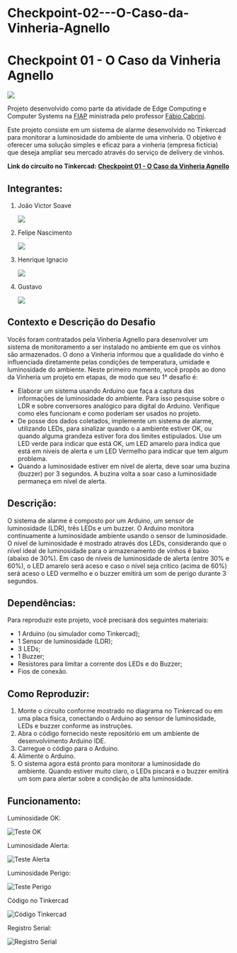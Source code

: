 # Checkpoint-02---O-Caso-da-Vinheria-Agnello
<h1>Checkpoint 01 - O Caso da Vinheria Agnello</h1>
<img src="img/circuitoCompleto.png">
<p>Projeto desenvolvido como parte da atividade de Edge Computing e Computer Systems na <a href="">FIAP</a> ministrada pelo professor <a href="https://www.linkedin.com/in/fabio-cabrini?miniProfileUrn=urn%3Ali%3Afs_miniProfile%3AACoAAA4IttQBKDdr5cvPzUTzpVSkZFkQM-qKngk&lipi=urn%3Ali%3Apage%3Ad_flagship3_search_srp_all%3B3UXPOnpXR6qTOU9g%2FnseBQ%3D%3D" target="_blank">Fábio Cabrini</a>.</p>
<p>Este projeto consiste em um sistema de alarme desenvolvido no Tinkercad para monitorar a luminosidade do ambiente de uma vinheria. O objetivo é oferecer uma solução simples e eficaz para a vinheria (empresa fictícia) que deseja ampliar seu mercado através do serviço de delivery de vinhos.</p>
<strong>Link do circuíto no Tinkercad: <a href="https://wokwi.com/projects/396235203544314881">Checkpoint 01 - O Caso da Vinheria Agnello</a></strong>

<h2>Integrantes: </h2>
<ol>
  <li>
    <p>João Victor Soave</p>
    <a href="https://github.com/siigAprendiz"><img src="https://img.shields.io/badge/GitHub-100000?style=for-the-badge&logo=github&logoColor=white"></a>
  </li>
  <li>
    <p>Felipe Nascimento</p>
    <a href="https://github.com/felipe3103"><img src="https://img.shields.io/badge/GitHub-100000?style=for-the-badge&logo=github&logoColor=white"></a>
  </li>
    <li>
    <p>Henrique Ignacio</p>
    <a href="https://github.com/henriqueignacio"><img src="https://img.shields.io/badge/GitHub-100000?style=for-the-badge&logo=github&logoColor=white"></a>
  </li>
    <li>
    <p>Gustavo</p>
    <a><img src="https://img.shields.io/badge/GitHub-100000?style=for-the-badge&logo=github&logoColor=white"></a>
  </li>
</ol>

<h2>Contexto e Descrição do Desafio</h2>
<p>Vocês foram contratados pela Vinheria Agnello para desenvolver um sistema de monitoramento a ser instalado 
no ambiente em que os vinhos são armazenados. O dono a Vinheria informou que a qualidade do vinho é 
influenciada diretamente pelas condições de temperatura, umidade e luminosidade do ambiente. Neste 
primeiro momento, você propôs ao dono da Vinheria um projeto em etapas, de modo que seu 1° desafio é:</p>
<ul>
  <li>Elaborar um sistema usando Arduino que faça a captura das informações de luminosidade do ambiente. Para 
isso pesquise sobre o LDR e sobre conversores analógico para digital do Arduino. Verifique como eles 
funcionam e como poderiam ser usados no projeto.</li>
  <li>De posse dos dados coletados, implemente um sistema de alarme, utilizando LEDs, para sinalizar quando o a 
ambiente estiver OK, ou quando alguma grandeza estiver fora dos limites estipulados. Use um LED verde 
para indicar que está OK, um LED amarelo para indica que está em níveis de alerta e um LED Vermelho para 
indicar que tem algum problema.</li>
  <li>Quando a luminosidade estiver em nível de alerta, deve soar uma buzina (buzzer) por 3 segundos. A buzina 
volta a soar caso a luminosidade permaneça em nível de alerta.</li>
</ul>

<h2>Descrição: </h2>
<p>O sistema de alarme é composto por um Arduino, um sensor de luminosidade (LDR), três LEDs e um buzzer. O Arduino monitora continuamente a luminosidade ambiente usando o sensor de luminosidade. O nível de luminosidade é mostrado através dos LEDs, considerando que o nível ideal de luminosidade para o armazenamento de vinhos é baixo (abaixo de 30%). Em caso de níveis de luminosidade de alerta (entre 30% e 60%), o LED amarelo será aceso e caso o nível seja crítico (acima de 60%) será aceso o LED vermelho e o buzzer emitirá um som de perigo durante 3 segundos.</p>

<h2>Dependências: </h2>
<p>Para reproduzir este projeto, você precisará dos seguintes materiais: </p>
<ul>
  <li>1 Arduino (ou simulador como Tinkercad);</li>
  <li>1 Sensor de luminosidade (LDR);</li>
  <li>3 LEDs;</li>
  <li>1 Buzzer;</li>
  <li>Resistores para limitar a corrente dos LEDs e do Buzzer;</li>
  <li>Fios de conexão.</li>
</ul>

<h2>Como Reproduzir: </h2>
<ol>
  <li>Monte o circuito conforme mostrado no diagrama no Tinkercad ou em uma placa física, conectando o Arduino ao sensor de luminosidade, LEDs e buzzer conforme as instruções.</li>
  <li>Abra o código fornecido neste repositório em um ambiente de desenvolvimento Arduino IDE.</li>
  <li>Carregue o código para o Arduino.</li>
  <li>Alimente o Arduino.</li>
  <li>O sistema agora está pronto para monitorar a luminosidade do ambiente. Quando estiver muito claro, o LEDs piscará e o buzzer emitirá um som para alertar sobre a condição de alta luminosidade.</li>
</ol>

<h2>Funcionamento: </h2>
<p>Luminosidade OK: </p>
<img src="img/testeOk.png" alt="Teste OK">
<p>Luminosidade Alerta: </p>
<img src="img/testeAlerta.png" alt="Teste Alerta">
<p>Luminosidade Perigo: </p>
<img src="img/testePerigo.png" alt="Teste Perigo">
<p>Código no Tinkercad</p>
<img src="img/codigoTinkerCad.png" alt="Código Tinkercad">
<p>Registro Serial: </p>
<img src="img/SerialRegister.png" alt="Registro Serial">



